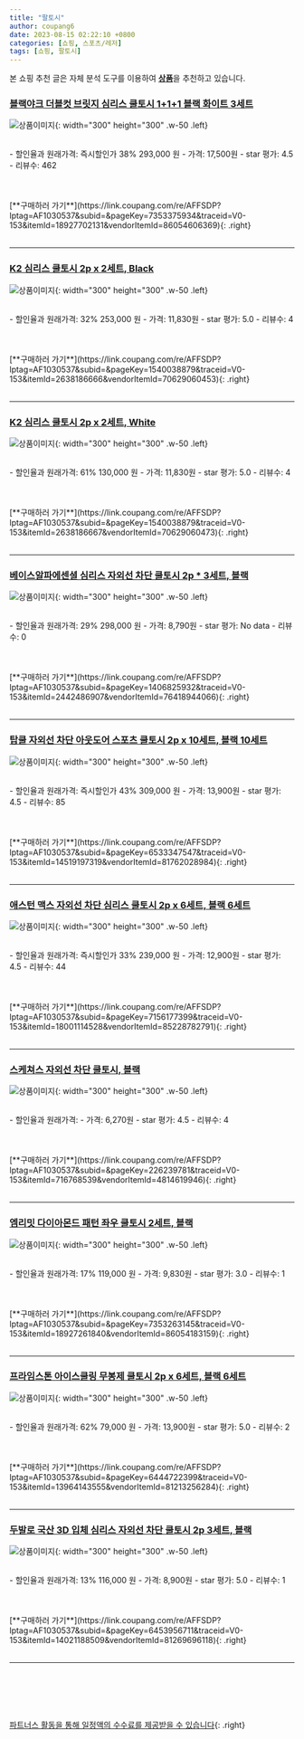```yaml
---
title: "팔토시"
author: coupang6
date: 2023-08-15 02:22:10 +0800
categories: [쇼핑, 스포츠/레저]
tags: [쇼핑, 팔토시]
---
```


본 쇼핑 추천 글은 자체 분석 도구를 이용하여 [**상품**](https://link.coupang.com/a/bao1ui)을 추천하고 있습니다.

### [블랙야크 더블컷 브릿지 심리스 쿨토시 1+1+1 블랙 화이트 3세트](https://link.coupang.com/re/AFFSDP?lptag=AF1030537&subid=&pageKey=7353375934&traceid=V0-153&itemId=18927702131&vendorItemId=86054606369)

![상품이미지](https://thumbnail9.coupangcdn.com/thumbnails/remote/230x230ex/image/vendor_inventory/9666/e35677214c48b0c715dd89502a41fb576fc7e3353600201627c547bab332.jpg){: width="300" height="300" .w-50 .left}


<br>
- 할인율과 원래가격: 즉시할인가 38%  293,000   원
- 가격: 17,500원
- star 평가: 4.5
- 리뷰수: 462
<br>
<br>
<br>
<br>
[**구매하러 가기**](https://link.coupang.com/re/AFFSDP?lptag=AF1030537&subid=&pageKey=7353375934&traceid=V0-153&itemId=18927702131&vendorItemId=86054606369){: .right}
<br>
<br>

---

### [K2 심리스 쿨토시 2p x 2세트, Black](https://link.coupang.com/re/AFFSDP?lptag=AF1030537&subid=&pageKey=1540038879&traceid=V0-153&itemId=2638186666&vendorItemId=70629060453)

![상품이미지](https://thumbnail7.coupangcdn.com/thumbnails/remote/230x230ex/image/retail/images/2414690883524936-75d568ec-1c00-47e2-8af7-7a88ee002349.jpg){: width="300" height="300" .w-50 .left}


<br>
- 할인율과 원래가격: 32%  253,000   원
- 가격: 11,830원
- star 평가: 5.0
- 리뷰수: 4
<br>
<br>
<br>
<br>
[**구매하러 가기**](https://link.coupang.com/re/AFFSDP?lptag=AF1030537&subid=&pageKey=1540038879&traceid=V0-153&itemId=2638186666&vendorItemId=70629060453){: .right}
<br>
<br>

---

### [K2 심리스 쿨토시 2p x 2세트, White](https://link.coupang.com/re/AFFSDP?lptag=AF1030537&subid=&pageKey=1540038879&traceid=V0-153&itemId=2638186667&vendorItemId=70629060473)

![상품이미지](https://thumbnail8.coupangcdn.com/thumbnails/remote/230x230ex/image/retail/images/3711966542460232-27984d2c-d607-488a-925e-f6c31c642bef.jpg){: width="300" height="300" .w-50 .left}


<br>
- 할인율과 원래가격: 61%  130,000   원
- 가격: 11,830원
- star 평가: 5.0
- 리뷰수: 4
<br>
<br>
<br>
<br>
[**구매하러 가기**](https://link.coupang.com/re/AFFSDP?lptag=AF1030537&subid=&pageKey=1540038879&traceid=V0-153&itemId=2638186667&vendorItemId=70629060473){: .right}
<br>
<br>

---

### [베이스알파에센셜 심리스 자외선 차단 쿨토시 2p * 3세트, 블랙](https://link.coupang.com/re/AFFSDP?lptag=AF1030537&subid=&pageKey=1406825932&traceid=V0-153&itemId=2442486907&vendorItemId=76418944066)

![상품이미지](https://thumbnail10.coupangcdn.com/thumbnails/remote/230x230ex/image/retail/images/227888037518877-8cc36bf3-7e28-4f5c-97a7-a4c97f4b2bc8.jpg){: width="300" height="300" .w-50 .left}


<br>
- 할인율과 원래가격: 29%  298,000   원
- 가격: 8,790원
- star 평가: No data
- 리뷰수: 0
<br>
<br>
<br>
<br>
[**구매하러 가기**](https://link.coupang.com/re/AFFSDP?lptag=AF1030537&subid=&pageKey=1406825932&traceid=V0-153&itemId=2442486907&vendorItemId=76418944066){: .right}
<br>
<br>

---

### [탑쿨 자외선 차단 아웃도어 스포츠 쿨토시 2p x 10세트, 블랙 10세트](https://link.coupang.com/re/AFFSDP?lptag=AF1030537&subid=&pageKey=6533347547&traceid=V0-153&itemId=14519197319&vendorItemId=81762028984)

![상품이미지](https://thumbnail6.coupangcdn.com/thumbnails/remote/230x230ex/image/vendor_inventory/015f/59336f9ece779dade59cc53dae7b59a8f5d3504904f60c952a453f871202.png){: width="300" height="300" .w-50 .left}


<br>
- 할인율과 원래가격: 즉시할인가 43%  309,000   원
- 가격: 13,900원
- star 평가: 4.5
- 리뷰수: 85
<br>
<br>
<br>
<br>
[**구매하러 가기**](https://link.coupang.com/re/AFFSDP?lptag=AF1030537&subid=&pageKey=6533347547&traceid=V0-153&itemId=14519197319&vendorItemId=81762028984){: .right}
<br>
<br>

---

### [애스턴 맥스 자외선 차단 심리스 쿨토시 2p x 6세트, 블랙 6세트](https://link.coupang.com/re/AFFSDP?lptag=AF1030537&subid=&pageKey=7156177399&traceid=V0-153&itemId=18001114528&vendorItemId=85228782791)

![상품이미지](https://thumbnail7.coupangcdn.com/thumbnails/remote/230x230ex/image/vendor_inventory/696f/2d8ce5d874a2f7fe03ed6e5478591f24cef5db30099819b8d5d1b47e9828.png){: width="300" height="300" .w-50 .left}


<br>
- 할인율과 원래가격: 즉시할인가 33%  239,000   원
- 가격: 12,900원
- star 평가: 4.5
- 리뷰수: 44
<br>
<br>
<br>
<br>
[**구매하러 가기**](https://link.coupang.com/re/AFFSDP?lptag=AF1030537&subid=&pageKey=7156177399&traceid=V0-153&itemId=18001114528&vendorItemId=85228782791){: .right}
<br>
<br>

---

### [스케쳐스 자외선 차단 쿨토시, 블랙](https://link.coupang.com/re/AFFSDP?lptag=AF1030537&subid=&pageKey=226239781&traceid=V0-153&itemId=716768539&vendorItemId=4814619946)

![상품이미지](https://thumbnail6.coupangcdn.com/thumbnails/remote/230x230ex/image/retail/images/2019/05/20/16/6/673b6508-f0e9-4643-80b8-c2c129439bb7.jpg){: width="300" height="300" .w-50 .left}


<br>
- 할인율과 원래가격: 
- 가격: 6,270원
- star 평가: 4.5
- 리뷰수: 4
<br>
<br>
<br>
<br>
[**구매하러 가기**](https://link.coupang.com/re/AFFSDP?lptag=AF1030537&subid=&pageKey=226239781&traceid=V0-153&itemId=716768539&vendorItemId=4814619946){: .right}
<br>
<br>

---

### [엠리밋 다이아몬드 패턴 좌우 쿨토시 2세트, 블랙](https://link.coupang.com/re/AFFSDP?lptag=AF1030537&subid=&pageKey=7353263145&traceid=V0-153&itemId=18927261840&vendorItemId=86054183159)

![상품이미지](https://thumbnail9.coupangcdn.com/thumbnails/remote/230x230ex/image/retail/images/2023/05/23/15/1/b53d519e-e3bd-4906-8528-4a1f31c9e771.jpg){: width="300" height="300" .w-50 .left}


<br>
- 할인율과 원래가격: 17%  119,000   원
- 가격: 9,830원
- star 평가: 3.0
- 리뷰수: 1
<br>
<br>
<br>
<br>
[**구매하러 가기**](https://link.coupang.com/re/AFFSDP?lptag=AF1030537&subid=&pageKey=7353263145&traceid=V0-153&itemId=18927261840&vendorItemId=86054183159){: .right}
<br>
<br>

---

### [프라임스톤 아이스쿨링 무봉제 쿨토시 2p x 6세트, 블랙 6세트](https://link.coupang.com/re/AFFSDP?lptag=AF1030537&subid=&pageKey=6444722399&traceid=V0-153&itemId=13964143555&vendorItemId=81213256284)

![상품이미지](https://thumbnail7.coupangcdn.com/thumbnails/remote/230x230ex/image/vendor_inventory/e3ec/6689df3ace1c84e2fb482d622083027b1556390e071a396f7c00d092ca40.png){: width="300" height="300" .w-50 .left}


<br>
- 할인율과 원래가격: 62%  79,000   원
- 가격: 13,900원
- star 평가: 5.0
- 리뷰수: 2
<br>
<br>
<br>
<br>
[**구매하러 가기**](https://link.coupang.com/re/AFFSDP?lptag=AF1030537&subid=&pageKey=6444722399&traceid=V0-153&itemId=13964143555&vendorItemId=81213256284){: .right}
<br>
<br>

---

### [두발로 국산 3D 입체 심리스 자외선 차단 쿨토시 2p 3세트, 블랙](https://link.coupang.com/re/AFFSDP?lptag=AF1030537&subid=&pageKey=6453956711&traceid=V0-153&itemId=14021188509&vendorItemId=81269696118)

![상품이미지](https://thumbnail6.coupangcdn.com/thumbnails/remote/230x230ex/image/retail/images/1932915898158208-bf466b39-09b5-40a9-8290-c4afbd454f14.jpg){: width="300" height="300" .w-50 .left}


<br>
- 할인율과 원래가격: 13%  116,000   원
- 가격: 8,900원
- star 평가: 5.0
- 리뷰수: 1
<br>
<br>
<br>
<br>
[**구매하러 가기**](https://link.coupang.com/re/AFFSDP?lptag=AF1030537&subid=&pageKey=6453956711&traceid=V0-153&itemId=14021188509&vendorItemId=81269696118){: .right}
<br>
<br>

---
<br><br><br><br><br> [파트너스 활동을 통해 일정액의 수수료를 제공받을 수 있습니다](https://link.coupang.com/a/bao1ui){: .right}